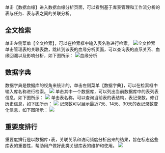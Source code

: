 单击【数据血缘】进入数据血缘分析页面，可以看到基于库表管理和工作流分析的表与任务、表与表之间的关联分析。

## 全文检索
单击左侧菜单【全文检索】，可以在检索框中输入表名称进行检索。
![全文检索](http://imgcache.tce.fsphere.cn/static/mc.qcloudimg.com/static/img/5433e4a077a29e40aedd04da3bc71c48/image.png)
单击管理表的关联表数，跳转到该表的血缘分析页面，可以查询表的直系关系、血缘回溯以及影响分析，如下图所示：
![血缘分析](http://imgcache.tce.fsphere.cn/static/mc.qcloudimg.com/static/img/d80347c54da756270f5daf6cad1f0c2e/image.png)
## 数据字典
数据字典是数据库的视角来统计的，单击左侧菜单【数据字典】，可以在检索框中输入库名称进行检索。
![](http://imgcache.tce.fsphere.cn/static/mc.qcloudimg.com/static/img/9493c0057efd3c91ecb0403bd1ff613a/image.png)
单击其中一个数据库，可以列出当前数据库中的表列表信息，如下图所示：
![](http://imgcache.tce.fsphere.cn/static/mc.qcloudimg.com/static/img/d651bd34325f15b76936d54197bf27dd/image.png)
单击表名称，可以查询当前表的表结构，表记录数，修订历史信息，如下图所示：
![](http://imgcache.tce.fsphere.cn/static/mc.qcloudimg.com/static/img/3e73469d7392005d3e9658c942c9224b/image.png)
记录数可以展示最近7天、14天、30天的表记录数变化信息，如下图所示：
![](http://imgcache.tce.fsphere.cn/static/mc.qcloudimg.com/static/img/4c7568349d0216f9472bda86798f13fc/image.png)
## 重要度排行
重要度排行是以数据库+表，关联关系和访问频度分析出来的结果，旨在标志这些库表的重要性，帮助用户做好此类关键库表的维护和使用。
![](http://imgcache.tce.fsphere.cn/static/mc.qcloudimg.com/static/img/bdf4607580f2a233602a8db25c8bdec4/image.png)